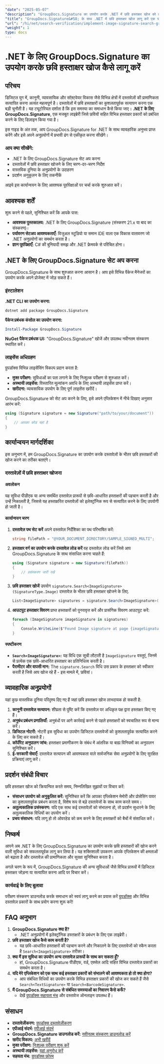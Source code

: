 ```yaml
---
"date": "2025-05-07"
"description": "GroupDocs.Signature का उपयोग करके .NET में छवि हस्ताक्षर खोज को लागू करने का तरीका जानें। यह मार्गदर्शिका सेटअप, कार्यान्वयन और व्यावहारिक अनुप्रयोगों को कवर करती है।"
"title": "GroupDocs.Signature&#58; के साथ .NET में छवि हस्ताक्षर खोज लागू करें एक चरण-दर-चरण मार्गदर्शिका"
"url": "/hi/net/search-verification/implement-image-signature-search-groupdocs-signature-dotnet/"
"weight": 1
type: docs
---
```

# .NET के लिए GroupDocs.Signature का उपयोग करके छवि हस्ताक्षर खोज कैसे लागू करें

## परिचय

डिजिटल युग में, कानूनी, व्यावसायिक और सॉफ़्टवेयर विकास जैसे विभिन्न क्षेत्रों में दस्तावेज़ों की प्रामाणिकता सत्यापित करना अत्यंत महत्वपूर्ण है। दस्तावेज़ों में छवि हस्ताक्षरों का कुशलतापूर्वक सत्यापन करना एक बड़ी चुनौती है। यह ट्यूटोरियल दर्शाता है कि इस समस्या का समाधान कैसे किया जाए। **.NET के लिए GroupDocs.Signature**, एक मजबूत लाइब्रेरी जिसे छवियों सहित विभिन्न हस्ताक्षर प्रकारों को प्रबंधित करने के लिए डिज़ाइन किया गया है।

इस गाइड के अंत तक, आप GroupDocs.Signature for .NET के साथ व्यावहारिक अनुभव प्राप्त करेंगे और इसे अपने अनुप्रयोगों में प्रभावी ढंग से एकीकृत करना सीखेंगे।

### आप क्या सीखेंगे:
- .NET के लिए GroupDocs.Signature सेट अप करना
- दस्तावेज़ों में छवि हस्ताक्षर खोजने के लिए चरण-दर-चरण निर्देश
- वास्तविक दुनिया के अनुप्रयोगों के उदाहरण
- प्रदर्शन अनुकूलन के लिए तकनीकें

आइये इस कार्यान्वयन के लिए आवश्यक पूर्वापेक्षाओं पर चर्चा करके शुरुआत करें।

## आवश्यक शर्तें

शुरू करने से पहले, सुनिश्चित करें कि आपके पास:
- **आवश्यक पुस्तकालय:** .NET के लिए GroupDocs.Signature (संस्करण 21.x या बाद का संस्करण)।
- **पर्यावरण सेटअप आवश्यकताएँ:** विजुअल स्टूडियो या समान IDE वाला एक विकास वातावरण जो .NET अनुप्रयोगों का समर्थन करता है।
- **ज्ञान पूर्वापेक्षाएँ:** C# की बुनियादी समझ और .NET फ्रेमवर्क से परिचित होना।

## .NET के लिए GroupDocs.Signature सेट अप करना

GroupDocs.Signature के साथ शुरुआत करना आसान है। आप इसे विभिन्न पैकेज मैनेजरों का उपयोग करके अपने प्रोजेक्ट में जोड़ सकते हैं।

### इंस्टालेशन

**.NET CLI का उपयोग करना:**
```bash
dotnet add package GroupDocs.Signature
```

**पैकेज प्रबंधक कंसोल का उपयोग करना:**
```powershell
Install-Package GroupDocs.Signature
```

**NuGet पैकेज प्रबंधक UI:** "GroupDocs.Signature" खोजें और उपलब्ध नवीनतम संस्करण स्थापित करें।

### लाइसेंस अधिग्रहण

ग्रुपडॉक्स विभिन्न लाइसेंसिंग विकल्प प्रदान करता है:
- **मुफ्त परीक्षण:** सुविधाओं का पता लगाने के लिए निःशुल्क परीक्षण से शुरुआत करें।
- **अस्थायी लाइसेंस:** विस्तारित मूल्यांकन अवधि के लिए अस्थायी लाइसेंस प्राप्त करें।
- **खरीदना:** व्यावसायिक उपयोग के लिए पूर्ण लाइसेंस खरीदें।

GroupDocs.Signature को सेट अप करने के लिए, इसे अपने एप्लिकेशन में नीचे दिखाए अनुसार आरंभ करें:

```csharp
using (Signature signature = new Signature("path/to/your/document"))
{
    // आपका कोड यहां है
}
```

## कार्यान्वयन मार्गदर्शिका

इस अनुभाग में, हम GroupDocs.Signature का उपयोग करके दस्तावेज़ों के भीतर छवि हस्ताक्षरों की खोज करने का तरीका बताएंगे।

### दस्तावेज़ों में छवि हस्ताक्षर खोजना

#### अवलोकन
यह सुविधा पीडीएफ या अन्य समर्थित दस्तावेज़ प्रारूपों से छवि-आधारित हस्ताक्षरों की पहचान करती है और उन्हें निकालती है, जिससे यह हस्ताक्षरित दस्तावेज़ों को इलेक्ट्रॉनिक रूप से सत्यापित करने के लिए उपयोगी हो जाती है।

#### कार्यान्वयन चरण

1. **दस्तावेज़ पथ सेट करें**
   अपने दस्तावेज़ निर्देशिका का पथ परिभाषित करें:
   
   ```csharp
   string filePath = "@YOUR_DOCUMENT_DIRECTORY/SAMPLE_SIGNED_MULTI";
   ```

2. **हस्ताक्षर वर्ग का उपयोग करके दस्तावेज़ लोड करें**
   वह दस्तावेज़ लोड करें जिसे आप GroupDocs.Signature के साथ संसाधित करना चाहते हैं:
   
   ```csharp
   using (Signature signature = new Signature(filePath))
   {
       // प्रसंस्करण जारी रखें
   }
   ```

3. **छवि हस्ताक्षर खोजें**
   उपयोग `signature.Search<ImageSignature>(SignatureType.Image)` दस्तावेज़ के भीतर छवि हस्ताक्षर खोजने के लिए.
   
   ```csharp
   List<ImageSignature> signatures = signature.Search<ImageSignature>(SignatureType.Image);
   ```

4. **आउटपुट हस्ताक्षर विवरण**
   प्राप्त हस्ताक्षरों को पुनरावृत्त करें और प्रासंगिक विवरण आउटपुट करें:
   
   ```csharp
   foreach (ImageSignature imageSignature in signatures)
   {
       Console.WriteLine($"Found Image signature at page {imageSignature.PageNumber} and size {imageSignature.Size}." );
   }
   ```

#### स्पष्टीकरण
- **`Search<ImageSignature>`:** यह विधि एक सूची लौटाती है `ImageSignature` वस्तुएं, जिनमें से प्रत्येक एक छवि-आधारित हस्ताक्षर का प्रतिनिधित्व करती है।
- **पैरामीटर और वापसी मान:** The `signature.Search` विधि उस प्रकार के हस्ताक्षर को स्वीकार करती है जिसे आप खोज रहे हैं - इस मामले में, छवियां।

## व्यावहारिक अनुप्रयोगों

यहां कुछ वास्तविक दुनिया परिदृश्य दिए गए हैं जहां छवि हस्ताक्षर खोज लाभदायक हो सकती है:

1. **कानूनी दस्तावेज़ सत्यापन:** शीघ्रता से पुष्टि करें कि दस्तावेज़ पर अधिकृत पक्ष द्वारा हस्ताक्षर किए गए हैं।
2. **अनुबंध प्रबंधन प्रणालियाँ:** अनुबंधों पर आगे कार्रवाई करने से पहले हस्ताक्षरों को स्वचालित रूप से मान्य करें।
3. **डिजिटल नोटरी:** नोटरी इस सुविधा का उपयोग डिजिटल दस्तावेजों को कुशलतापूर्वक सत्यापित करने के लिए कर सकते हैं।
4. **कॉर्पोरेट अनुपालन जांच:** हस्ताक्षर प्रमाणीकरण के संबंध में आंतरिक या बाह्य विनियमों का अनुपालन सुनिश्चित करें।
5. **ई-सरकारी सेवाएँ:** दस्तावेज़ सत्यापन की आवश्यकता वाले सार्वजनिक सेवा अनुप्रयोगों के लिए सुरक्षित प्रक्रियाएं लागू करें।

## प्रदर्शन संबंधी विचार

छवि हस्ताक्षर खोज को क्रियान्वित करते समय, निम्नलिखित सुझावों पर विचार करें:
- **संसाधन उपयोग को अनुकूलित करें:** सुनिश्चित करें कि आपका एप्लिकेशन मेमोरी और प्रोसेसिंग पावर का कुशलतापूर्वक प्रबंधन करता है, विशेष रूप से बड़े दस्तावेजों के साथ काम करते समय।
- **अतुल्यकालिक प्रसंस्करण:** यदि एक साथ कई दस्तावेज़ों को संभालना हो, तो प्रदर्शन सुधारने के लिए अतुल्यकालिक विधियों का उपयोग करें।
- **प्रचय संसाधन:** यदि लागू हो तो ओवरहेड को कम करने के लिए हस्ताक्षरों को बैचों में संसाधित करें।

## निष्कर्ष

आपने अब .NET के लिए GroupDocs.Signature का उपयोग करके छवि हस्ताक्षरों की खोज करने वाली सुविधा को सफलतापूर्वक लागू कर लिया है। यह शक्तिशाली उपकरण आपके एप्लिकेशन की क्षमताओं को बढ़ाता है और दस्तावेज़ की प्रामाणिकता और सुरक्षा सुनिश्चित करता है।

अगले चरण के रूप में, GroupDocs.Signature की अन्य सुविधाओं जैसे विभिन्न प्रारूपों में डिजिटल हस्ताक्षर जोड़ना या सत्यापित करना आदि पर विचार करें।

### कार्यवाई के लिए बुलावा

परीक्षण संस्करण डाउनलोड करके समाधान को स्वयं लागू करने का प्रयास करें [ग्रुपडॉक्स](https://releases.groupdocs.com/signature/net/) और विभिन्न दस्तावेज़ प्रकारों के साथ प्रयोग करना शुरू करें!

## FAQ अनुभाग

1. **GroupDocs.Signature क्या है?**
   - .NET अनुप्रयोगों में इलेक्ट्रॉनिक हस्ताक्षरों के प्रबंधन के लिए एक लाइब्रेरी।
2. **छवि हस्ताक्षर खोज कैसे काम करती है?**
   - यह छवि-आधारित हस्ताक्षरों की पहचान करने और निकालने के लिए दस्तावेजों को स्कैन करता है `Search<ImageSignature>` तरीका।
3. **क्या मैं इस सुविधा का उपयोग अन्य दस्तावेज़ प्रारूपों के साथ कर सकता हूँ?**
   - हां, GroupDocs.Signature पीडीएफ, वर्ड, एक्सेल आदि सहित विभिन्न दस्तावेज़ प्रकारों का समर्थन करता है।
4. **यदि मेरे एप्लिकेशन को एक साथ कई हस्ताक्षर प्रकारों को संभालने की आवश्यकता हो तो क्या होगा?**
   - आप संबंधित विधियों का उपयोग करके विभिन्न हस्ताक्षर प्रकारों की खोज कर सकते हैं जैसे `Search<TextSignature>` या `Search<BarcodeSignature>`.
5. **मैं GroupDocs.Signature से संबंधित समस्याओं का निवारण कैसे करूँ?**
   - देखें [ग्रुपडॉक्स सहायता मंच](https://forum.groupdocs.com/c/signature/) और दस्तावेज ऑनलाइन उपलब्ध हैं।

## संसाधन
- **दस्तावेज़ीकरण:** [ग्रुपडॉक्स दस्तावेज़ीकरण](https://docs.groupdocs.com/signature/net/)
- **एपीआई संदर्भ:** [एपीआई संदर्भ](https://reference.groupdocs.com/signature/net/)
- **GroupDocs.Signature डाउनलोड करें:** [नवीनतम संस्करण डाउनलोड करें](https://releases.groupdocs.com/signature/net/)
- **खरीद विकल्प:** [अभी खरीदें](https://purchase.groupdocs.com/buy)
- **मुफ्त परीक्षण:** [निःशुल्क परीक्षण शुरू करें](https://releases.groupdocs.com/signature/net/)
- **अस्थायी लाइसेंस:** [यहां अनुरोध करें](https://purchase.groupdocs.com/temporary-license/)
- **सहयता मंच:** [ग्रुपडॉक्स फ़ोरम](https://forum.groupdocs.com/c/signature/)